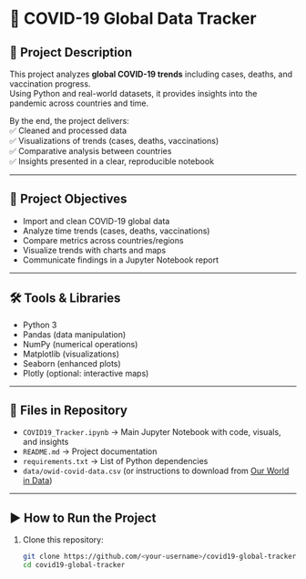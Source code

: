 # 🦠 COVID-19 Global Data Tracker

## 📌 Project Description
This project analyzes **global COVID-19 trends** including cases, deaths, and vaccination progress.  
Using Python and real-world datasets, it provides insights into the pandemic across countries and time.  

By the end, the project delivers:  
✅ Cleaned and processed data  
✅ Visualizations of trends (cases, deaths, vaccinations)  
✅ Comparative analysis between countries  
✅ Insights presented in a clear, reproducible notebook  

---

## 🎯 Project Objectives
- Import and clean COVID-19 global data  
- Analyze time trends (cases, deaths, vaccinations)  
- Compare metrics across countries/regions  
- Visualize trends with charts and maps  
- Communicate findings in a Jupyter Notebook report  

---

## 🛠️ Tools & Libraries
- Python 3  
- Pandas (data manipulation)  
- NumPy (numerical operations)  
- Matplotlib (visualizations)  
- Seaborn (enhanced plots)  
- Plotly (optional: interactive maps)  

---

## 📂 Files in Repository
- `COVID19_Tracker.ipynb` → Main Jupyter Notebook with code, visuals, and insights  
- `README.md` → Project documentation  
- `requirements.txt` → List of Python dependencies  
- `data/owid-covid-data.csv` (or instructions to download from [Our World in Data](https://ourworldindata.org/covid-cases))  

---

## ▶️ How to Run the Project
1. Clone this repository:  
   ```bash
   git clone https://github.com/<your-username>/covid19-global-tracker.git
   cd covid19-global-tracker
